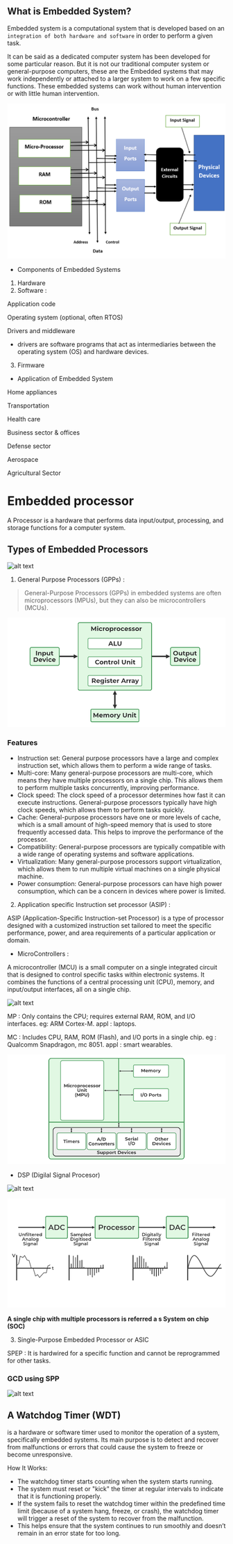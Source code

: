 ## What is Embedded System?

Embedded system is a computational system that is developed based on an `integration of both hardware and software` in order to perform a given task. 

It can be said as a dedicated computer system has been developed for some particular reason. But it is not our traditional computer system or general-purpose computers, these are the Embedded systems that may work independently or attached to a larger system to work on a few specific functions. These embedded systems can work without human intervention or with little human intervention. 

![embedded system image 1](image.png)

- Components of Embedded Systems

1. Hardware 
2. Software :

Application code

Operating system (optional, often RTOS)

Drivers and middleware

- drivers are software programs that act as intermediaries between the operating system (OS) and hardware devices.

3. Firmware

- Application of Embedded System

Home appliances

Transportation

Health care

Business sector & offices

Defense sector

Aerospace

Agricultural Sector

# Embedded processor

A Processor is a hardware that performs data input/output, processing, and storage functions for a computer system.

## Types of Embedded Processors

![alt text](<Screenshot 2025-03-01 at 12.34.09 PM.png>)

1. General Purpose Processors (GPPs) :

> General-Purpose Processors (GPPs) in embedded systems are often microprocessors (MPUs), but they can also be microcontrollers (MCUs).

![alt text](image-1.png)

### Features

- Instruction set: General purpose processors have a large and complex instruction set, which allows them to perform a wide range of tasks.
- Multi-core: Many general-purpose processors are multi-core, which means they have multiple processors on a single chip. This allows them to perform multiple tasks concurrently, improving performance.
- Clock speed: The clock speed of a processor determines how fast it can execute instructions. General-purpose processors typically have high clock speeds, which allows them to perform tasks quickly.
- Cache: General-purpose processors have one or more levels of cache, which is a small amount of high-speed memory that is used to store frequently accessed data. This helps to improve the performance of the processor.
- Compatibility: General-purpose processors are typically compatible with a wide range of operating systems and software applications.
- Virtualization: Many general-purpose processors support virtualization, which allows them to run multiple virtual machines on a single physical machine.
- Power consumption: General-purpose processors can have high power consumption, which can be a concern in devices where power is limited.

2. Application specific Instruction set processor (ASIP) : 

ASIP (Application-Specific Instruction-set Processor) is a type of processor designed with a customized instruction set tailored to meet the specific performance, power, and area requirements of a particular application or domain.

- MicroControllers :

A microcontroller (MCU) is a small computer on a single integrated circuit that is designed to control specific tasks within electronic systems. It combines the functions of a central processing unit (CPU), memory, and input/output interfaces, all on a single chip.

![alt text](<Screenshot 2025-03-01 at 1.15.06 PM.png>)

MP :    Only contains the CPU; requires external RAM, ROM, and I/O interfaces. eg: ARM Cortex-M. appl :  laptops.

MC :    Includes CPU, RAM, ROM (Flash), and I/O ports in a single chip. eg : Qualcomm Snapdragon, mc 8051.  appl : smart wearables.

![alt text](image-2.png)

- DSP (Digilal Signal Procesor)

![alt text](<Screenshot 2025-03-01 at 2.58.18 PM.png>)

![alt text](image-3.png)

**A single chip with multiple processors is referred a s System on chip (SOC)**

3. Single-Purpose Embedded Processor or ASIC

SPEP : It is hardwired for a specific function and cannot be reprogrammed for other tasks.

### GCD using SPP

![alt text](<Screenshot 2025-03-01 at 6.28.24 PM.png>)


## A Watchdog Timer (WDT) 
is a hardware or software timer used to monitor the operation of a system, specifically embedded systems. Its main purpose is to detect and recover from malfunctions or errors that could cause the system to freeze or become unresponsive.

How It Works:
- The watchdog timer starts counting when the system starts running.
- The system must reset or "kick" the timer at regular intervals to indicate that it is functioning properly.
- If the system fails to reset the watchdog timer within the predefined time limit (because of a system hang, freeze, or crash), the watchdog timer will trigger a reset of the system to recover from the malfunction.
- This helps ensure that the system continues to run smoothly and doesn’t remain in an error state for too long.



